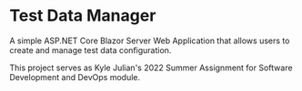 # Test Data Manager

A simple ASP.NET Core Blazor Server Web Application that allows users to create and manage test data configuration.

This project serves as Kyle Julian's 2022 Summer Assignment for Software Development and DevOps module.